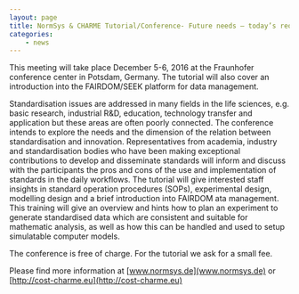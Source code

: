 ```yaml
---
layout: page
title: NormSys & CHARME Tutorial/Conference- Future needs – today’s requirements, Building Bridges with Standards in the Life Sciences, December 5-6 – Potsdam, Germany
categories:
    - news
---
```


This meeting will take place December 5-6, 2016 at the Fraunhofer conference center in Potsdam, Germany. The tutorial will also cover an introduction into the FAIRDOM/SEEK platform for data management.

Standardisation issues are addressed in many fields in the life sciences, e.g. basic research, industrial R&D, education, technology transfer and application but these areas are often poorly connected.
The conference intends to explore the needs and the dimension of the relation between standardisation and innovation. Representatives from academia, industry and standardisation bodies who have been making exceptional contributions to develop and disseminate standards will inform and discuss with the participants the pros and cons of the use and implementation of standards in the daily workflows.
The tutorial will give interested staff insights in standard operation procedures (SOPs), experimental design, modelling design and a brief introduction into FAIRDOM ata management. This training will give an overview and hints how to plan an experiment to generate standardised data which are consistent and suitable for mathematic analysis, as well as how this can be handled and used to setup simulatable computer models.

The conference is free of charge.  For the tutorial we ask for a small fee.

Please find more information at [www.normsys.de](www.normsys.de) or [http://cost-charme.eu](http://cost-charme.eu)